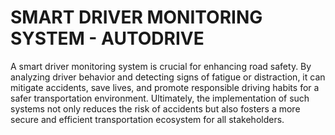 # SMART DRIVER MONITORING SYSTEM - AUTODRIVE
A smart driver monitoring system is crucial for enhancing road safety. By analyzing driver behavior and detecting signs of fatigue or distraction, it can mitigate accidents, save lives, 
and promote responsible driving habits for a safer transportation environment. 
Ultimately, the implementation of such systems not only reduces the risk of accidents but also fosters a more secure and efficient transportation ecosystem for all stakeholders.


